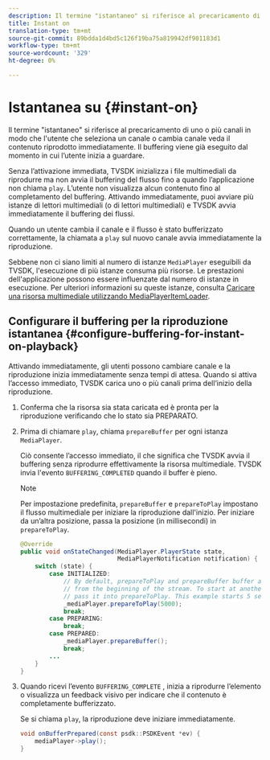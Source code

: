 ```yaml
---
description: Il termine "istantaneo" si riferisce al precaricamento di uno o più canali in modo che l'utente che seleziona un canale o cambia canale veda il contenuto riprodotto immediatamente. Il buffering viene già eseguito dal momento in cui l’utente inizia a guardare.
title: Instant on
translation-type: tm+mt
source-git-commit: 89bdda1d4bd5c126f19ba75a819942df901183d1
workflow-type: tm+mt
source-wordcount: '329'
ht-degree: 0%

---
```



# Istantanea su {#instant-on}

Il termine &quot;istantaneo&quot; si riferisce al precaricamento di uno o più canali in modo che l&#39;utente che seleziona un canale o cambia canale veda il contenuto riprodotto immediatamente. Il buffering viene già eseguito dal momento in cui l’utente inizia a guardare.

Senza l’attivazione immediata, TVSDK inizializza i file multimediali da riprodurre ma non avvia il buffering del flusso fino a quando l’applicazione non chiama `play`. L’utente non visualizza alcun contenuto fino al completamento del buffering. Attivando immediatamente, puoi avviare più istanze di lettori multimediali (o di lettori multimediali) e TVSDK avvia immediatamente il buffering dei flussi.

Quando un utente cambia il canale e il flusso è stato bufferizzato correttamente, la chiamata a `play` sul nuovo canale avvia immediatamente la riproduzione.

Sebbene non ci siano limiti al numero di istanze `MediaPlayer` eseguibili da TVSDK, l&#39;esecuzione di più istanze consuma più risorse. Le prestazioni dell&#39;applicazione possono essere influenzate dal numero di istanze in esecuzione. Per ulteriori informazioni su queste istanze, consulta [Caricare una risorsa multimediale utilizzando MediaPlayerItemLoader](../../../tvsdk-1.4-for-android/ui-configure/mediaplayer-initialize-for-video/android-1.4-media-mediaplayeritemloader.md).

## Configurare il buffering per la riproduzione istantanea {#configure-buffering-for-instant-on-playback}

Attivando immediatamente, gli utenti possono cambiare canale e la riproduzione inizia immediatamente senza tempi di attesa. Quando si attiva l’accesso immediato, TVSDK carica uno o più canali prima dell’inizio della riproduzione.

1. Conferma che la risorsa sia stata caricata ed è pronta per la riproduzione verificando che lo stato sia PREPARATO.
1. Prima di chiamare `play`, chiama `prepareBuffer` per ogni istanza `MediaPlayer`.

   Ciò consente l’accesso immediato, il che significa che TVSDK avvia il buffering senza riprodurre effettivamente la risorsa multimediale. TVSDK invia l&#39;evento `BUFFERING_COMPLETED` quando il buffer è pieno.

   >[!NOTE]
   >
   >Per impostazione predefinita, `prepareBuffer` e `prepareToPlay` impostano il flusso multimediale per iniziare la riproduzione dall&#39;inizio. Per iniziare da un’altra posizione, passa la posizione (in millisecondi) in `prepareToPlay`.

   ```java
   @Override 
   public void onStateChanged(MediaPlayer.PlayerState state,  
                              MediaPlayerNotification notification) { 
       switch (state) { 
           case INITIALIZED: 
               // By default, prepareToPlay and prepareBuffer buffer and start playing 
               // from the beginning of the stream. To start at another position, 
               // pass it into prepareToPlay. This example starts 5 seconds into the stream. 
               _mediaPlayer.prepareToPlay(5000); 
               break; 
           case PREPARING: 
               break; 
           case PREPARED: 
               _mediaPlayer.prepareBuffer(); 
               break; 
           ... 
       } 
   }
   ```

1. Quando ricevi l’evento `BUFFERING_COMPLETE` , inizia a riprodurre l’elemento o visualizza un feedback visivo per indicare che il contenuto è completamente bufferizzato.

   Se si chiama `play`, la riproduzione deve iniziare immediatamente.

   ```java
   void onBufferPrepared(const psdk::PSDKEvent *ev) { 
       mediaPlayer->play(); 
   }
   ```

